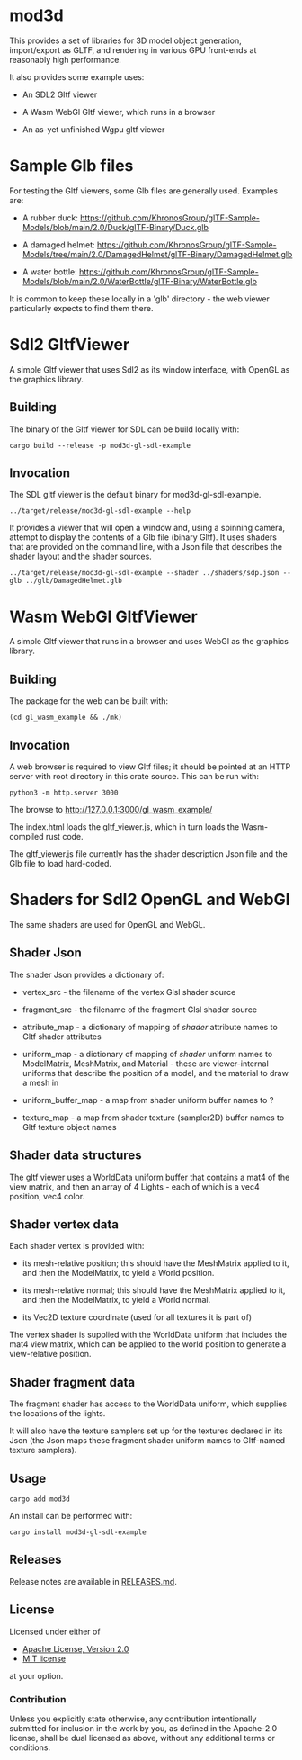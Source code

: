 # mod3d

This provides a set of libraries for 3D model object generation,
import/export as GLTF, and rendering in various GPU front-ends at
reasonably high performance.

It also provides some example uses:

* An SDL2 Gltf viewer

* A Wasm WebGl Gltf viewer, which runs in a browser

* An as-yet unfinished Wgpu gltf viewer

# Sample Glb files

For testing the Gltf viewers, some Glb files are generally used. Examples are:

* A rubber duck: https://github.com/KhronosGroup/glTF-Sample-Models/blob/main/2.0/Duck/glTF-Binary/Duck.glb

* A damaged helmet: https://github.com/KhronosGroup/glTF-Sample-Models/tree/main/2.0/DamagedHelmet/glTF-Binary/DamagedHelmet.glb

* A water bottle: https://github.com/KhronosGroup/glTF-Sample-Models/blob/main/2.0/WaterBottle/glTF-Binary/WaterBottle.glb

It is common to keep these locally in a 'glb' directory - the web
viewer particularly expects to find them there.

# Sdl2 GltfViewer

A simple Gltf viewer that uses Sdl2 as its window interface, with
OpenGL as the graphics library.

## Building

The binary of the Gltf viewer for SDL can be build locally with:

```
cargo build --release -p mod3d-gl-sdl-example
```

## Invocation

The SDL gltf viewer is the default binary for mod3d-gl-sdl-example.

```
../target/release/mod3d-gl-sdl-example --help
```

It provides a viewer that will open a window and, using a spinning
camera, attempt to display the contents of a Glb file (binary
Gltf). It uses shaders that are provided on the command line, with a
Json file that describes the shader layout and the shader sources.

```
../target/release/mod3d-gl-sdl-example --shader ../shaders/sdp.json --glb ../glb/DamagedHelmet.glb
```

# Wasm WebGl GltfViewer

A simple Gltf viewer that runs in a browser and uses WebGl as the graphics library.

## Building

The package for the web can be built with:

```
(cd gl_wasm_example && ./mk)
```

## Invocation

A web browser is required to view Gltf files; it should be pointed at
an HTTP server with root directory in this crate source. This can be run with:

```
python3 -m http.server 3000
```

The browse to http://127.0.0.1:3000/gl_wasm_example/

The index.html loads the gltf_viewer.js, which in turn loads the Wasm-compiled rust code.

The gltf_viewer.js file currently has the shader description Json file
and the Glb file to load hard-coded.

# Shaders for Sdl2 OpenGL and WebGl

The same shaders are used for OpenGL and WebGL.

## Shader Json

The shader Json provides a dictionary of:

* vertex_src - the filename of the vertex Glsl shader source

* fragment_src - the filename of the fragment Glsl shader source

* attribute_map - a dictionary of mapping of *shader* attribute names to Gltf shader attributes

* uniform_map - a dictionary of mapping of *shader* uniform names to
  ModelMatrix, MeshMatrix, and Material - these are viewer-internal
  uniforms that describe the position of a model, and the material to
  draw a mesh in

* uniform_buffer_map - a map from shader uniform buffer names to ?

* texture_map - a map from shader texture (sampler2D) buffer names to Gltf texture object names

## Shader data structures

The gltf viewer uses a WorldData uniform buffer that contains a mat4
of the view matrix, and then an array of 4 Lights - each of which is a
vec4 position, vec4 color.

## Shader vertex data

Each shader vertex is provided with:

* its mesh-relative position; this should have the MeshMatrix applied
  to it, and then the ModelMatrix, to yield a World position.

* its mesh-relative normal; this should have the MeshMatrix applied
  to it, and then the ModelMatrix, to yield a World normal.

* its Vec2D texture coordinate (used for all textures it is part of)

The vertex shader is supplied with the WorldData uniform that includes
the mat4 view matrix, which can be applied to the world position to
generate a view-relative position.

## Shader fragment data

The fragment shader has access to the WorldData uniform, which
supplies the locations of the lights.

It will also have the texture samplers set up for the textures
declared in its Json (the Json maps these fragment shader uniform
names to Gltf-named texture samplers).

## Usage

```
cargo add mod3d
```

An install can be performed with:

```
cargo install mod3d-gl-sdl-example
```

## Releases

Release notes are available in [RELEASES.md](RELEASES.md).

## License

Licensed under either of

 * [Apache License, Version 2.0](http://www.apache.org/licenses/LICENSE-2.0)
 * [MIT license](http://opensource.org/licenses/MIT)

at your option.

### Contribution

Unless you explicitly state otherwise, any contribution intentionally submitted
for inclusion in the work by you, as defined in the Apache-2.0 license, shall be
dual licensed as above, without any additional terms or conditions.
